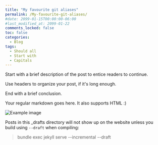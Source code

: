 ```yaml
---
title: "My favourite git aliases"
permalink: /My-favourite-git-aliases/
#date: 2099-01-15T00:00:00-06:00
#last_modified_at: 2099-01-22
comments_locked: false
toc: false
categories:
  - Blog
tags:
  - Should all
  - Start with
  - Capitals
---
```


Start with a brief description of the post to entice readers to continue.

Use headers to organize your post, if it's long enough.

End with a brief conclusion.

Your regular markdown goes here. It also supports HTML :)

![Example image](/assets/Posts/2024-05-08-My-favourite-git-aliases/image-name.png)

Posts in this _drafts directory will not show up on the website unless you build using `--draft` when compiling:

> bundle exec jekyll serve --incremental --draft
